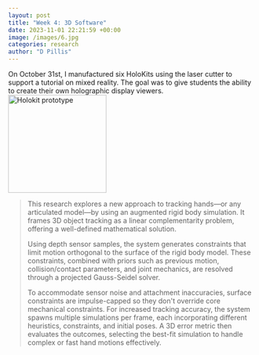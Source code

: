 ```yaml
---
layout: post
title: "Week 4: 3D Software"
date: 2023-11-01 22:21:59 +00:00
image: /images/6.jpg
categories: research
author: "D Pillis"
---
```


On October 31st, I manufactured six HoloKits using the laser cutter to support a tutorial on mixed reality. The goal was to give students the ability to create their own holographic display viewers.  
<img src="/tn/images/holokit.jpg" alt="Holokit prototype" width="200"/>

<blockquote>
  <p>
  This research explores a new approach to tracking hands—or any articulated model—by using an augmented rigid body simulation. It frames 3D object tracking as a linear complementarity problem, offering a well-defined mathematical solution.

  Using depth sensor samples, the system generates constraints that limit motion orthogonal to the surface of the rigid body model. These constraints, combined with priors such as previous motion, collision/contact parameters, and joint mechanics, are resolved through a projected Gauss-Seidel solver.

  To accommodate sensor noise and attachment inaccuracies, surface constraints are impulse-capped so they don't override core mechanical constraints. For increased tracking accuracy, the system spawns multiple simulations per frame, each incorporating different heuristics, constraints, and initial poses. A 3D error metric then evaluates the outcomes, selecting the best-fit simulation to handle complex or fast hand motions effectively.
  </p>
</blockquote>
